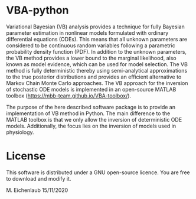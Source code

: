 # VBA-python

Variational Bayesian (VB) analysis provides a technique for fully Bayesian parameter estimation in nonlinear models formulated with ordinary differential equations (ODEs). This means that all unknown parameters are considered to be continuous random variables following a parametric probability density function (PDF). In addition to the unknown parameters, the VB method provides a lower bound to the marginal likelihood, also known as model evidence, which can be used for model selection. The VB method is fully deterministic thereby using semi-analytical approximations to the true posterior distributions and provides an efficient alternative to Markov Chain Monte Carlo approaches. The VB approach for the inversion of stochastic ODE models is implemented in an open-source MATLAB toolbox (https://mbb-team.github.io/VBA-toolbox/). 

The purpose of the here described software package is to provide an implementation of VB method in Python. The main difference to the MATLAB toolbox is that we only allow the inversion of deterministic ODE models. Additionally, the focus lies on the inversion of models used in physiology. 

# License

This software is distributed under a GNU open-source licence. You are free to download and modify it.

M. Eichenlaub 15/11/2020
